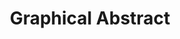 ---
title: Graphical Abstract
layout: osd-exhibit
paper: config-lin-wang-coy-2021
figure: data-viz-97
redirect_from:
    - /crc1-data
    - /crc01-data
---